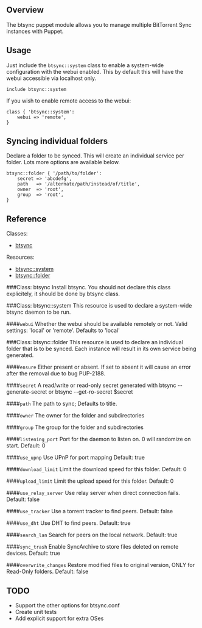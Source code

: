 Overview
--------

The btsync puppet module allows you to manage multiple BitTorrent Sync instances with Puppet.


Usage
-----

Just include the `btsync::system` class to enable a system-wide configuration with the webui enabled.
This by default this will have the webui accessible via localhost only.

```puppet
include btsync::system
```

If you wish to enable remote access to the webui:

```puppet
class { 'btsync::system':
    webui => 'remote',
}
```

Syncing individual folders
--------------------------

Declare a folder to be synced. This will create an individual service per folder.
Lots more options are available below.

```puppet
btsync::folder { '/path/to/folder':
    secret => 'abcdefg',
    path   => '/alternate/path/instead/of/title',
    owner  => 'root',
    group  => 'root',
}
```

Reference
---------

Classes:

* [btsync](#class-btsync)

Resources:

* [btsync::system](#class-btsyncsystem)
* [btsync::folder](#class-btsyncfolder)

###Class: btsync
Install btsync.
You should not declare this class explicitely, it should be done by btsync class.

###Class: btsync::system
This resource is used to declare a system-wide btsync daemon to be run.

####`webui`
Whether the webui should be available remotely or not. Valid settings: 'local' or 'remote'. Defaults to 'local'

###Class: btsync::folder
This resource is used to declare an individual folder that is to be synced.
Each instance will result in its own service being generated.

####`ensure`
Either present or absent. If set to absent it will cause an error after the removal due to bug PUP-2188.

####`secret`
A read/write or read-only secret generated with
    btsync --generate-secret
or
    btsync --get-ro-secret $secret

####`path`
The path to sync; Defaults to title.

####`owner`
The owner for the folder and subdirectories

####`group`
The group for the folder and subdirectories

####`listening_port`
Port for the daemon to listen on. 0 will randomize on start. Default: 0

####`use_upnp`
Use UPnP for port mapping Default: true

####`download_limit`
Limit the download speed for this folder. Default: 0

####`upload_limit`
Limit the upload speed for this folder. Default: 0

####`use_relay_server`
Use relay server when direct connection fails. Default: false

####`use_tracker`
Use a torrent tracker to find peers. Default: false

####`use_dht`
Use DHT to find peers. Default: true

####`search_lan`
Search for peers on the local network. Default: true

####`sync_trash`
Enable SyncArchive to store files deleted on remote devices. Default: true

####`overwrite_changes`
Restore modified files to original version, ONLY for Read-Only folders. Default: false


TODO
----

* Support the other options for btsync.conf
* Create unit tests
* Add explicit support for extra OSes
